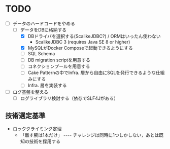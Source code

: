# TODO

- [ ] データのハードコードをやめる
  - [ ] データをDBに格納する
    - [x] DBドライバを選択する(ScalikeJDBC?) / ORMはいったん使わない
      - ScalikeJDBC 3 (requires Java SE 8 or higher)
    - [x] MySQLがDocker Composeで起動できるようにする
    - [ ] SQL Schema
    - [ ] DB migration scriptを用意する
    - [ ] コネクションプールを用意する
    - [ ] Cake Patternの中でInfra. 層から自由にSQLを発行できるような仕組みにする
    - [ ] Infra. 層を実装する
- [ ] ログ基盤を整える
  - [ ] ログライブラリ検討する（依存でSLF4Jがある）

## 技術選定基準

- ロッククライミング定理
  - 「離す腕は1本だけ」 ---- チャレンジは同時に1つしかしない，あとは既知の技術を採用する
